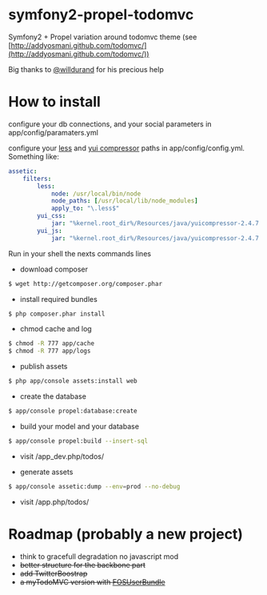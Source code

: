 symfony2-propel-todomvc
=======================

Symfony2 + Propel variation around todomvc theme (see [http://addyosmani.github.com/todomvc/](http://addyosmani.github.com/todomvc/))

Big thanks to [@willdurand](https://github.com/willdurand) for his precious help

# How to install

configure your db connections, and your social parameters in app/config/paramaters.yml

configure your [less](https://github.com/phiamo/MopaBootstrapBundle/blob/master/Resources/doc/less-installation.md) and [yui compressor](http://yuilibrary.com/download/yuicompressor/) paths in app/config/config.yml. Something like:


``` yml
assetic:
    filters:
        less:
            node: /usr/local/bin/node
            node_paths: [/usr/local/lib/node_modules]
            apply_to: "\.less$"
        yui_css:
            jar: "%kernel.root_dir%/Resources/java/yuicompressor-2.4.7.jar"
        yui_js:
            jar: "%kernel.root_dir%/Resources/java/yuicompressor-2.4.7.jar"
```

Run in your shell the nexts commands lines

* download composer

``` bash
$ wget http://getcomposer.org/composer.phar
```

* install required bundles

``` bash
$ php composer.phar install
```

* chmod cache and log

``` bash
$ chmod -R 777 app/cache
$ chmod -R 777 app/logs
```

* publish assets

``` bash
$ php app/console assets:install web
```

* create the database 

``` bash
$ app/console propel:database:create
```

* build your model and your database

``` bash
$ app/console propel:build --insert-sql
```

* visit /app_dev.php/todos/

* generate assets

``` bash
$ app/console assetic:dump --env=prod --no-debug
```

* visit /app.php/todos/

# Roadmap (probably a new project)

* think to gracefull degradation no javascript mod
* <s>better structure for the backbone part</s>
* <s>add TwitterBoostrap</s>
* <s>a myTodoMVC version with [FOSUserBundle](https://github.com/FriendsOfSymfony/FOSUserBundle)</s>
